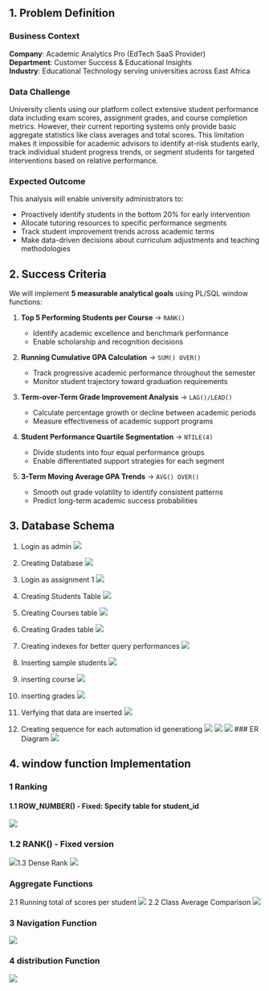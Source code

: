 ## **1. Problem Definition**

### **Business Context**

**Company**: Academic Analytics Pro (EdTech SaaS Provider)  
**Department**: Customer Success & Educational Insights  
**Industry**: Educational Technology serving universities across East Africa

### **Data Challenge**

University clients using our platform collect extensive student performance data including exam scores, assignment grades, and course completion metrics. However, their current reporting systems only provide basic aggregate statistics like class averages and total scores. This limitation makes it impossible for academic advisors to identify at-risk students early, track individual student progress trends, or segment students for targeted interventions based on relative performance.

### **Expected Outcome**

This analysis will enable university administrators to:

- Proactively identify students in the bottom 20% for early intervention
- Allocate tutoring resources to specific performance segments
- Track student improvement trends across academic terms
- Make data-driven decisions about curriculum adjustments and teaching methodologies

## **2. Success Criteria**

We will implement **5 measurable analytical goals** using PL/SQL window functions:

1. **Top 5 Performing Students per Course** → `RANK()`

   - Identify academic excellence and benchmark performance
   - Enable scholarship and recognition decisions

2. **Running Cumulative GPA Calculation** → `SUM() OVER()`

   - Track progressive academic performance throughout the semester
   - Monitor student trajectory toward graduation requirements

3. **Term-over-Term Grade Improvement Analysis** → `LAG()/LEAD()`

   - Calculate percentage growth or decline between academic periods
   - Measure effectiveness of academic support programs

4. **Student Performance Quartile Segmentation** → `NTILE(4)`

   - Divide students into four equal performance groups
   - Enable differentiated support strategies for each segment

5. **3-Term Moving Average GPA Trends** → `AVG() OVER()`

   - Smooth out grade volatility to identify consistent patterns
   - Predict long-term academic success probabilities

## 3. Database Schema

1. Login as admin ![](./images/Pasted%20image%2020250929145623.png)
2. Creating Database ![](./images/Pasted%20image%2020250929145748.png)

3. Login as assignment 1 ![](./images/Pasted%20image%2020250929150046.png)
4. Creating Students Table ![](./images/Pasted%20image%2020250929150515.png)
5. Creating Courses table ![](./images/Pasted%20image%2020250929150750.png)
6. Creating Grades table ![](./images/Pasted%20image%2020250929150759.png)
7. Creating indexes for better query performances ![](./images/Pasted%20image%2020250929151231.png)
8. Inserting sample students ![](./images/Pasted%20image%2020250929151420.png)
9. inserting course ![](./images/Pasted%20image%2020250929151616.png)
10. inserting grades ![](./images/Pasted%20image%2020250929151717.png)
11. Verfying that data are inserted ![](./images/Pasted%20image%2020250929151836.png)
12. Creating sequence for each automation id generationg ![](./images/Pasted%20image%2020250929151958.png) ![](./images/Pasted%20image%2020250929151923.png)
    ![](./images/Pasted%20image%2020250929152036.png) ### ER Diagram
    ![](./images/Pasted%20image%2020250929161335.png)

## 4. window function Implementation

### 1 Ranking

#### 1.1 ROW_NUMBER() - Fixed: Specify table for student_id

![](./images/Pasted%20image%2020250929162034.png)

### 1.2 RANK() - Fixed version

![](./images/Pasted%20image%2020250929164624.png)1.3 Dense Rank
![](./images/Pasted%20image%2020250929165042.png)

### Aggregate Functions

2.1 Running total of scores per student
![](./images/Pasted%20image%2020250929165745.png)
2.2 Class Average Comparison
![](./images/Pasted%20image%2020250929165947.png)

### 3 Navigation Function

![](./images/Pasted%20image%2020250929170305.png)

### 4 distribution Function

![](./images/Pasted%20image%2020250929170514.png)
